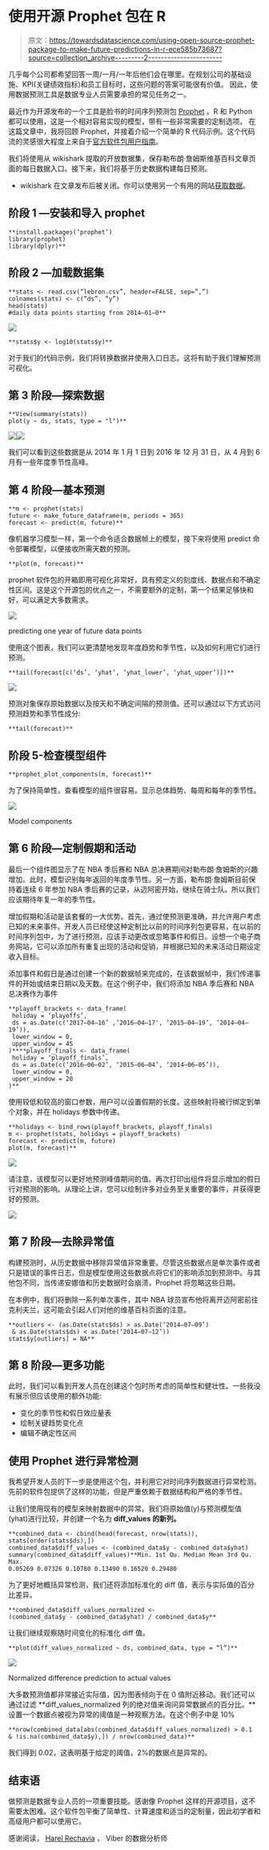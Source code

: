 # 使用开源 Prophet 包在 R

> 原文：<https://towardsdatascience.com/using-open-source-prophet-package-to-make-future-predictions-in-r-ece585b73687?source=collection_archive---------2----------------------->

几乎每个公司都希望回答一周/一月/一年后他们会在哪里。在规划公司的基础设施、KPI(关键绩效指标)和员工目标时，这些问题的答案可能很有价值。
因此，使用数据预测工具是数据专业人员需要承担的常见任务之一。

最近作为开源发布的一个工具是脸书的时间序列预测包 [Prophet](https://facebookincubator.github.io/prophet/) 。R 和 Python 都可以使用，这是一个相对容易实现的模型，带有一些非常需要的定制选项。
在这篇文章中，我将回顾 Prophet，并接着介绍一个简单的 R 代码示例。这个代码流的灵感很大程度上来自于[官方软件包用户指南](https://facebookincubator.github.io/prophet/docs/quick_start.html)。

我们将使用从 wikishark 提取的开放数据集，保存勒布朗·詹姆斯维基百科文章页面的每日数据入口。接下来，我们将基于历史数据构建每日预测。
* wikishark 在文章发布后被关闭。你可以使用另一个有用的网站[获取数据](http://tools.wmflabs.org/pageviews/?project=en.wikipedia.org&platform=all-access&agent=user&range=all-time&pages=LeBron_James)。

## 阶段 1 —安装和导入 prophet

```
**install.packages(‘prophet’)
library(prophet)
library(dplyr)**
```

## 阶段 2 —加载数据集

```
**stats <- read.csv(“lebron.csv”, header=FALSE, sep=”,”)
colnames(stats) <- c(“ds”, “y”)
head(stats)
#daily data points starting from 2014–01–0**
```

![](img/0023463a0dd2d30ba3c29f16319da5c6.png)

```
**stats$y <- log10(stats$y)**
```

对于我们的代码示例，我们将转换数据并使用入口日志。这将有助于我们理解预测可视化。

## 第 3 阶段—探索数据

```
**View(summary(stats))
plot(y ~ ds, stats, type = "l")**
```

![](img/2d961a237ebb108162ef4c1eb8c00600.png)![](img/9188d8cf4ef995c948f35279613d7158.png)

我们可以看到这些数据是从 2014 年 1 月 1 日到 2016 年 12 月 31 日，从 4 月到 6 月有一些年度季节性高峰。

## 第 4 阶段—基本预测

```
**m <- prophet(stats)
future <- make_future_dataframe(m, periods = 365)
forecast <- predict(m, future)**
```

像机器学习模型一样，第一个命令适合数据帧上的模型，接下来将使用 predict 命令部署模型，以便接收所需天数的预测。

```
**plot(m, forecast)**
```

prophet 软件包的开箱即用可视化非常好，具有预定义的刻度线、数据点和不确定性区间。这是这个开源包的优点之一，不需要额外的定制，第一个结果足够快和好，可以满足大多数需求。

![](img/1c174f38c187711648dce79d4efd0ac9.png)

predicting one year of future data points

使用这个图表，我们可以更清楚地发现年度趋势和季节性，以及如何利用它们进行预测。

```
**tail(forecast[c(‘ds’, ‘yhat’, ‘yhat_lower’, ‘yhat_upper’)])**
```

![](img/4b1406955fad52ee20806a8345de61ff.png)

预测对象保存原始数据以及按天和不确定间隔的预测值。还可以通过以下方式访问预测趋势和季节性成分:

```
**tail(forecast)**
```

## 阶段 5-检查模型组件

```
**prophet_plot_components(m, forecast)**
```

为了保持简单性，查看模型的组件很容易。显示总体趋势、每周和每年的季节性。

![](img/471765be50f32f34344bd403ff555d44.png)

Model components

## 第 6 阶段—定制假期和活动

最后一个组件图显示了在 NBA 季后赛和 NBA 总决赛期间对勒布朗·詹姆斯的兴趣增加。此时，模型识别每年返回的年度季节性。另一方面，勒布朗·詹姆斯目前保持着连续 6 年参加 NBA 季后赛的记录，从迈阿密开始，继续在骑士队。所以我们应该期待年复一年的季节性。

增加假期和活动是该套餐的一大优势。首先，通过使预测更准确，并允许用户考虑已知的未来事件。开发人员已经使这种定制比以前的时间序列包更容易，在以前的时间序列包中，为了进行预测，应该手动更改或忽略事件和假日。设想一个电子商务网站，它可以添加所有重复出现的活动和促销，并根据已知的未来活动日期设定收入目标。

添加事件和假日是通过创建一个新的数据帧来完成的，在该数据帧中，我们传递事件的开始或结束日期以及天数。在这个例子中，我们将添加 NBA 季后赛和 NBA 总决赛作为事件

```
**playoff_brackets <- data_frame(
 holiday = ‘playoffs’,
 ds = as.Date(c(‘2017–04–16’ ,’2016–04–17', ‘2015–04–19’, ‘2014–04–19’)),
 lower_window = 0,
 upper_window = 45
)****playoff_finals <- data_frame(
 holiday = ‘playoff_finals’,
 ds = as.Date(c(‘2016–06–02’, ‘2015–06–04’, ‘2014–06–05’)),
 lower_window = 0,
 upper_window = 20
)**
```

使用较低和较高的窗口参数，用户可以设置假期的长度。这些映射将被行绑定到单个对象，并在 holidays 参数中传递。

```
**holidays <- bind_rows(playoff_brackets, playoff_finals)
m <- prophet(stats, holidays = playoff_brackets)
forecast <- predict(m, future)
plot(m, forecast)**
```

![](img/c4886f0fdc3150c5f498111b39e7057a.png)

请注意，该模型可以更好地预测峰值期间的值。再次打印出组件将显示增加的假日行对预测的影响。从理论上讲，您可以绘制许多对业务至关重要的事件，并获得更好的预测。

![](img/fc40da2ab01753f69202f08cb724dcbe.png)

## 第 7 阶段—去除异常值

构建预测时，从历史数据中移除异常值非常重要。尽管这些数据点是单次事件或者只是错误的事件日志，但是模型使用这些数据点将它们的影响添加到预测中。与其他包不同，当传递安娜值和历史数据时会崩溃，Prophet 将忽略这些日期。

在本例中，我们将删除一系列单次事件，其中 NBA 球员宣布他将离开迈阿密前往克利夫兰，这可能会引起人们对他的维基百科页面的注意。

```
**outliers <- (as.Date(stats$ds) > as.Date(‘2014–07–09’)
 & as.Date(stats$ds) < as.Date(‘2014–07–12’))
stats$y[outliers] = NA**
```

## 第 8 阶段—更多功能

此时，我们可以看到开发人员在创建这个包时所考虑的简单性和健壮性。一些我没有展示但应该使用的额外功能:

*   变化的季节性和假日效应量表
*   绘制关键趋势变化点
*   编辑不确定性区间

## 使用 Prophet 进行异常检测

我希望开发人员的下一步是使用这个包，并利用它对时间序列数据进行异常检测。先前的软件包提供了这样的功能，但是严重依赖于数据结构和严格的季节性。

让我们使用现有的模型来映射数据中的异常。我们将原始值(y)与预测模型值(yhat)进行比较，并创建一个名为 **diff_values 的新列。**

```
**combined_data <- cbind(head(forecast, nrow(stats)), stats[order(stats$ds),])
combined_data$diff_values <- (combined_data$y - combined_data$yhat)
summary(combined_data$diff_values)**Min. 1st Qu. Median Mean 3rd Qu. Max. 
0.05269 0.07326 0.10780 0.13490 0.16520 0.29480
```

为了更好地概括异常检测，我们还将添加标准化的 diff 值，表示与实际值的百分比差异。

```
**combined_data$diff_values_normalized <-
(combined_data$y - combined_data$yhat) / combined_data$y**
```

让我们继续观察随时间变化的标准化 diff 值。

```
**plot(diff_values_normalized ~ ds, combined_data, type = “l”)**
```

![](img/602f6ad9cdd581b7a2ab07d657145c27.png)

Normalized difference prediction to actual values

大多数预测值都非常接近实际值，因为图表倾向于在 0 值附近移动。我们还可以通过过滤 **diff_values_normalized 列的绝对值来询问异常数据点的百分比。**设置一个数据点被视为异常的阈值是一种观察方法。在这个例子中是 10%

```
**nrow(combined_data[abs(combined_data$diff_values_normalized) > 0.1
& !is.na(combined_data$y),]) / nrow(combined_data)**
```

我们得到 0.02，这表明基于给定的阈值，2%的数据点是异常的。

## 结束语

做预测是数据专业人员的一项重要技能。感谢像 Prophet 这样的开源项目，这不需要太困难。这个软件包平衡了简单性、计算速度和适当的定制量，因此初学者和高级用户都可以使用它。

感谢阅读，
[Harel Rechavia](http://linkedin.com/in/harelrechavia) ，
Viber 的数据分析师